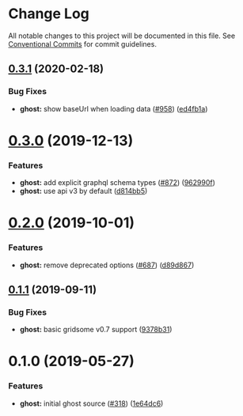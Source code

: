 # Change Log

All notable changes to this project will be documented in this file.
See [Conventional Commits](https://conventionalcommits.org) for commit guidelines.

## [0.3.1](https://github.com/gridsome/gridsome/tree/master/packages/source-ghost/compare/@gridsome/source-ghost@0.3.0...@gridsome/source-ghost@0.3.1) (2020-02-18)


### Bug Fixes

* **ghost:** show baseUrl when loading data ([#958](https://github.com/gridsome/gridsome/tree/master/packages/source-ghost/issues/958)) ([ed4fb1a](https://github.com/gridsome/gridsome/tree/master/packages/source-ghost/commit/ed4fb1aaf08d38372976e1fe6bd69b157b18aa2a))





# [0.3.0](https://github.com/gridsome/gridsome/tree/master/packages/source-ghost/compare/@gridsome/source-ghost@0.2.0...@gridsome/source-ghost@0.3.0) (2019-12-13)


### Features

* **ghost:** add explicit graphql schema types ([#872](https://github.com/gridsome/gridsome/tree/master/packages/source-ghost/issues/872)) ([962990f](https://github.com/gridsome/gridsome/tree/master/packages/source-ghost/commit/962990f2367a5f7ea37615c07b6ca4411f5c5c2b))
* **ghost:** use api v3 by default ([d814bb5](https://github.com/gridsome/gridsome/tree/master/packages/source-ghost/commit/d814bb515e38a4234522448b03d532c5eab381c8))





# [0.2.0](https://github.com/gridsome/gridsome/tree/master/packages/source-ghost/compare/@gridsome/source-ghost@0.1.1...@gridsome/source-ghost@0.2.0) (2019-10-01)


### Features

* **ghost:** remove deprecated options ([#687](https://github.com/gridsome/gridsome/tree/master/packages/source-ghost/issues/687)) ([d89d867](https://github.com/gridsome/gridsome/tree/master/packages/source-ghost/commit/d89d867))





## [0.1.1](https://github.com/gridsome/gridsome/tree/master/packages/source-ghost/compare/@gridsome/source-ghost@0.1.0...@gridsome/source-ghost@0.1.1) (2019-09-11)


### Bug Fixes

* **ghost:** basic gridsome v0.7 support ([9378b31](https://github.com/gridsome/gridsome/tree/master/packages/source-ghost/commit/9378b31))





# 0.1.0 (2019-05-27)


### Features

* **ghost:** initial ghost source ([#318](https://github.com/gridsome/gridsome/tree/master/packages/source-ghost/issues/318)) ([1e64dc6](https://github.com/gridsome/gridsome/tree/master/packages/source-ghost/commit/1e64dc6))
